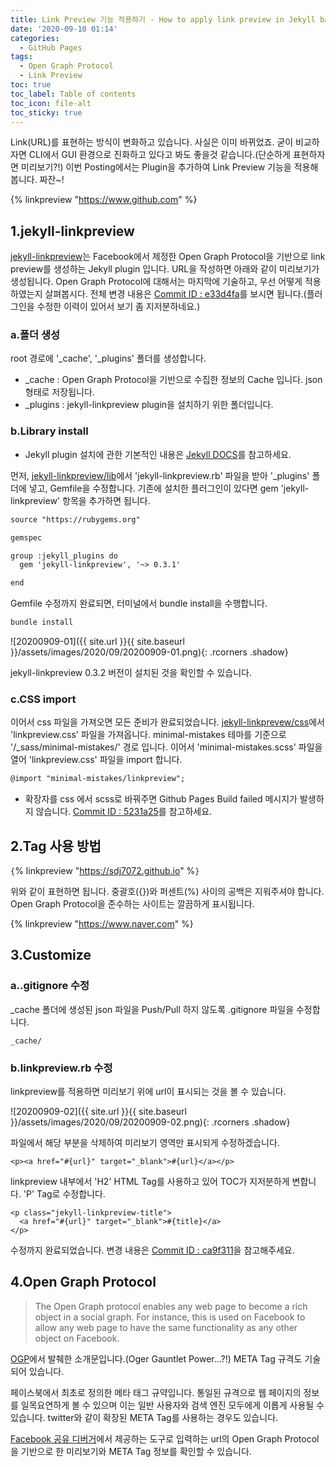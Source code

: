 ```yaml
---
title: Link Preview 기능 적용하기 - How to apply link preview in Jekyll based on Open Graph Protocol
date: '2020-09-10 01:14'
categories:
  - GitHub Pages
tags:
  - Open Graph Protocol
  - Link Preview
toc: true
toc_label: Table of contents
toc_icon: file-alt
toc_sticky: true
---
```


Link(URL)를 표현하는 방식이 변화하고 있습니다. 사실은 이미 바뀌었죠. 굳이 비교하자면 CLI에서 GUI 환경으로 진화하고 있다고 봐도 좋을것 같습니다.(단순하게 표현하자면 미리보기?!) 이번 Posting에서는 Plugin을 추가하여 Link Preview 기능을 적용해 봅니다. 짜잔~!

{% linkpreview "https://www.github.com" %}


## 1.jekyll-linkpreview
[jekyll-linkpreview](https://github.com/ysk24ok/jekyll-linkpreview)는 Facebook에서 제정한 Open Graph Protocol을 기반으로 link preview를 생성하는 Jekyll plugin 입니다. URL을 작성하면 아래와 같이 미리보기가 생성됩니다. Open Graph Protocol에 대해서는 마지막에 기술하고, 우선 어떻게 적용 하였는지 살펴봅시다. 전체 변경 내용은 [Commit ID : e33d4fa](https://github.com/sdj7072/sdj7072.github.io/commit/e33d4fac7d41446b4cc7d36965a303e9fbae14e9)를 보시면 됩니다.(플러그인을 수정한 이력이 있어서 보기 좀 지저분하네요.)

### a.폴더 생성
root 경로에 '_cache', '_plugins' 폴더를 생성합니다.
- _cache : Open Graph Protocol을 기반으로 수집한 정보의 Cache 입니다. json 형태로 저장됩니다.
- _plugins : jekyll-linkpreview plugin을 설치하기 위한 폴더입니다.

### b.Library install
* Jekyll plugin 설치에 관한 기본적인 내용은 [Jekyll DOCS](https://jekyllrb-ko.github.io/docs/plugins/installation/)를 참고하세요.

먼저, [jekyll-linkpreview/lib](https://github.com/ysk24ok/jekyll-linkpreview/tree/master/lib)에서 'jekyll-linkpreview.rb' 파일을 받아 '_plugins' 폴더에 넣고, Gemfile을 수정합니다. 기존에 설치한 플러그인이 있다면 gem 'jekyll-linkpreview' 항목을 추가하면 됩니다.

```xml
source "https://rubygems.org"

gemspec

group :jekyll_plugins do
  gem 'jekyll-linkpreview', '~> 0.3.1'

end
```

Gemfile 수정까지 완료되면, 터미널에서 bundle install을 수행합니다.
```sh
bundle install
```

![20200909-01]({{ site.url }}{{ site.baseurl }}/assets/images/2020/09/20200909-01.png){: .rcorners .shadow}

jekyll-linkpreview 0.3.2 버전이 설치된 것을 확인할 수 있습니다.

### c.CSS import
이어서 css 파일을 가져오면 모든 준비가 완료되었습니다.
[jekyll-linkprevew/css](https://github.com/ysk24ok/jekyll-linkpreview/tree/master/assets/css)에서 'linkpreview.css' 파일을 가져옵니다. minimal-mistakes 테마를 기준으로 '/_sass/minimal-mistakes/' 경로 입니다. 이어서 'minimal-mistakes.scss' 파일을 열어 'linkpreview.css' 파일을 import 합니다.

```xml
@import "minimal-mistakes/linkpreview";
```
* 확장자를 css 에서 scss로 바꿔주면 Github Pages Build failed 메시지가 발생하지 않습니다. [Commit ID : 5231a25](https://github.com/sdj7072/sdj7072.github.io/commit/5231a257a181a20f3649fbd5d2d848ab2dc7d781)를 참고하세요.


## 2.Tag 사용 방법

`{`% linkpreview "https://sdj7072.github.io" %`}`

위와 같이 표현하면 됩니다. 중괄호({})와 퍼센트(%) 사이의 공백은 지워주셔야 합니다. Open Graph Protocol을 준수하는 사이트는 깔끔하게 표시됩니다.

{% linkpreview "https://www.naver.com" %}


## 3.Customize
### a..gitignore 수정
_cache 폴더에 생성된 json 파일을 Push/Pull 하지 않도록 .gitignore 파일을 수정합니다.
```
_cache/
```

### b.linkpreview.rb 수정
linkpreview를 적용하면 미리보기 위에 url이 표시되는 것을 볼 수 있습니다.

![20200909-02]({{ site.url }}{{ site.baseurl }}/assets/images/2020/09/20200909-02.png){: .rcorners .shadow}

파일에서 해당 부분을 삭제하여 미리보기 영역만 표시되게 수정하겠습니다.
```
<p><a href="#{url}" target="_blank">#{url}</a></p>
```

linkpreview 내부에서 'H2' HTML Tag를 사용하고 있어 TOC가 지저분하게 변합니다. 'P' Tag로 수정합니다.
```
<p class="jekyll-linkpreview-title">
  <a href="#{url}" target="_blank">#{title}</a>
</p>
```

수정까지 완료되었습니다. 변경 내용은 [Commit ID : ca9f311](https://github.com/sdj7072/sdj7072.github.io/commit/ca9f3110506887848124abbe7c593856a25889bb)을 참고해주세요.


## 4.Open Graph Protocol
>The Open Graph protocol enables any web page to become a rich object in a social graph. For instance, this is used on Facebook to allow any web page to have the same functionality as any other object on Facebook.

[OGP](https://ogp.me)에서 발췌한 소개문입니다.(Oger Gauntlet Power...?!) META Tag 규격도 기술되어 있습니다.

페이스북에서 최초로 정의한 메타 태그 규약입니다. 통일된 규격으로 웹 페이지의 정보를 일목요연하게 볼 수 있으며 이는 일반 사용자와 검색 엔진 모두에게 이롭게 사용될 수 있습니다. twitter와 같이 확장된 META Tag를 사용하는 경우도 있습니다.

[Facebook 공유 디버거](https://developers.facebook.com/tools/debug/)에서 제공하는 도구로 입력하는 url의 Open Graph Protocol을 기반으로 한 미리보기와 META Tag 정보를 확인할 수 있습니다.
